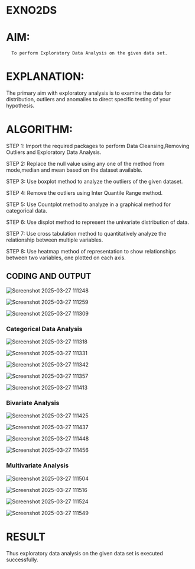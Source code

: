 # EXNO2DS
# AIM:
      To perform Exploratory Data Analysis on the given data set.
      
# EXPLANATION:
  The primary aim with exploratory analysis is to examine the data for distribution, outliers and anomalies to direct specific testing of your hypothesis.
  
# ALGORITHM:
STEP 1: Import the required packages to perform Data Cleansing,Removing Outliers and Exploratory Data Analysis.

STEP 2: Replace the null value using any one of the method from mode,median and mean based on the dataset available.

STEP 3: Use boxplot method to analyze the outliers of the given dataset.

STEP 4: Remove the outliers using Inter Quantile Range method.

STEP 5: Use Countplot method to analyze in a graphical method for categorical data.

STEP 6: Use displot method to represent the univariate distribution of data.

STEP 7: Use cross tabulation method to quantitatively analyze the relationship between multiple variables.

STEP 8: Use heatmap method of representation to show relationships between two variables, one plotted on each axis.

## CODING AND OUTPUT

![Screenshot 2025-03-27 111248](https://github.com/user-attachments/assets/5df562bf-a498-48da-ae46-d52d9fac5aa8)



![Screenshot 2025-03-27 111259](https://github.com/user-attachments/assets/913c0004-60d8-4a0f-9c16-45a548d50e1b)



![Screenshot 2025-03-27 111309](https://github.com/user-attachments/assets/c6019161-04e6-4ae7-839c-af586e254126)

### Categorical Data Analysis


![Screenshot 2025-03-27 111318](https://github.com/user-attachments/assets/3b2928e2-1a2a-45ce-8197-c8560b32f70d)




![Screenshot 2025-03-27 111331](https://github.com/user-attachments/assets/1a1ea738-16a4-408f-8646-95a601b1e38f)



![Screenshot 2025-03-27 111342](https://github.com/user-attachments/assets/5b77d9b0-06d6-4318-8830-a442f985a869)



![Screenshot 2025-03-27 111357](https://github.com/user-attachments/assets/06b362ee-87a3-485d-828c-f2f98263e569)



![Screenshot 2025-03-27 111413](https://github.com/user-attachments/assets/4b02bc53-80c3-421a-93f9-ef3a7b8d2ef4)

### Bivariate Analysis


![Screenshot 2025-03-27 111425](https://github.com/user-attachments/assets/2e1e0fc4-e382-4e2a-820c-9d4884a3c538)




![Screenshot 2025-03-27 111437](https://github.com/user-attachments/assets/f1e55e3a-9472-451c-8925-2c4c8437cc6b)



![Screenshot 2025-03-27 111448](https://github.com/user-attachments/assets/22dcc902-b8a8-4ada-b4bb-130915a3fce4)



![Screenshot 2025-03-27 111456](https://github.com/user-attachments/assets/8fcbd084-8a64-4de0-a272-f214097c9a9a)


### Multivariate Analysis
![Screenshot 2025-03-27 111504](https://github.com/user-attachments/assets/919f9070-cd20-4dca-8cdb-0341d26d0f6f)



![Screenshot 2025-03-27 111516](https://github.com/user-attachments/assets/d7feadae-29dd-4ecd-a20d-72509899bbc5)



![Screenshot 2025-03-27 111524](https://github.com/user-attachments/assets/187a6053-1747-4b10-812a-af60fbd04760)



![Screenshot 2025-03-27 111549](https://github.com/user-attachments/assets/dc3d766b-3fca-4a8c-9e96-3130046d0bac)



















        

# RESULT

Thus exploratory data analysis on the given data set is executed successfully. 
        
